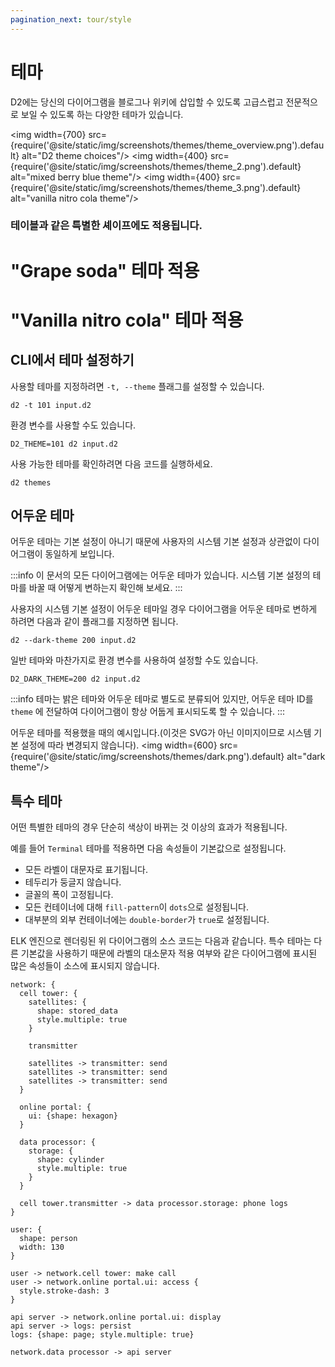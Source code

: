 ```yaml
---
pagination_next: tour/style
---
```


# 테마

D2에는 당신의 다이어그램을 블로그나 위키에 삽입할 수 있도록 고급스럽고 전문적으로 보일 수 있도록 하는 다양한 테마가 있습니다.

<img width={700} src={require('@site/static/img/screenshots/themes/theme_overview.png').default} alt="D2 theme choices"/>
<img width={400} src={require('@site/static/img/screenshots/themes/theme_2.png').default} alt="mixed berry blue theme"/>
<img width={400} src={require('@site/static/img/screenshots/themes/theme_3.png').default} alt="vanilla nitro cola theme"/>

### 테이블과 같은 특별한 셰이프에도 적용됩니다.

# "Grape soda" 테마 적용

<div className="embedSVG" dangerouslySetInnerHTML={{__html: require('@site/static/img/generated/theme-table.svg2')}}></div>

# "Vanilla nitro cola" 테마 적용

<div className="embedSVG" dangerouslySetInnerHTML={{__html: require('@site/static/img/generated/theme-table-2.svg2')}}></div>

## CLI에서 테마 설정하기

사용할 테마를 지정하려면 `-t, --theme` 플래그를 설정할 수 있습니다.

```shell
d2 -t 101 input.d2
```

환경 변수를 사용할 수도 있습니다.

```shell
D2_THEME=101 d2 input.d2
```

사용 가능한 테마를 확인하려면 다음 코드를 실행하세요.

```shell
d2 themes
```

## 어두운 테마

어두운 테마는 기본 설정이 아니기 때문에 사용자의 시스템 기본 설정과 상관없이 다이어그램이 동일하게 보입니다.

:::info
이 문서의 모든 다이어그램에는 어두운 테마가 있습니다.
시스템 기본 설정의 테마를 바꿀 때 어떻게 변하는지 확인해 보세요.
:::

사용자의 시스템 기본 설정이 어두운 테마일 경우 다이어그램을 어두운 테마로 변하게 하려면 다음과 같이 플래그를 지정하면 됩니다.

```shell
d2 --dark-theme 200 input.d2
```

일반 테마와 마찬가지로 환경 변수를 사용하여 설정할 수도 있습니다.

```shell
D2_DARK_THEME=200 d2 input.d2
```

:::info
테마는 밝은 테마와 어두운 테마로 별도로 분류되어 있지만, 어두운 테마 ID를 `theme` 에 전달하여 다이어그램이 항상 어둡게 표시되도록 할 수 있습니다.
:::

어두운 테마를 적용했을 때의 예시입니다.(이것은 SVG가 아닌 이미지이므로 시스템 기본 설정에 따라 변경되지 않습니다).
<img width={600} src={require('@site/static/img/screenshots/themes/dark.png').default} alt="dark theme"/>

## 특수 테마

어떤 특별한 테마의 경우 단순히 색상이 바뀌는 것 이상의 효과가 적용됩니다.

예를 들어 `Terminal` 테마를 적용하면 다음 속성들이 기본값으로 설정됩니다.

- 모든 라벨이 대문자로 표기됩니다.
- 테두리가 둥글지 않습니다.
- 글꼴의 폭이 고정됩니다.
- 모든 컨테이너에 대해 `fill-pattern`이 `dots`으로 설정됩니다.
- 대부분의 외부 컨테이너에는 `double-border`가 `true`로 설정됩니다.

<div style={{width: "100%", margin: "0 auto"}} className="embedSVG" dangerouslySetInnerHTML={{__html: require('@site/static/img/generated/terminal-theme.svg2')}}></div>

ELK 엔진으로 렌더링된 위 다이어그램의 소스 코드는 다음과 같습니다.
특수 테마는 다른 기본값을 사용하기 때문에 라벨의 대소문자 적용 여부와 같은 다이어그램에 표시된 많은 속성들이 소스에 표시되지 않습니다.

```d2
network: {
  cell tower: {
    satellites: {
      shape: stored_data
      style.multiple: true
    }

    transmitter

    satellites -> transmitter: send
    satellites -> transmitter: send
    satellites -> transmitter: send
  }

  online portal: {
    ui: {shape: hexagon}
  }

  data processor: {
    storage: {
      shape: cylinder
      style.multiple: true
    }
  }

  cell tower.transmitter -> data processor.storage: phone logs
}

user: {
  shape: person
  width: 130
}

user -> network.cell tower: make call
user -> network.online portal.ui: access {
  style.stroke-dash: 3
}

api server -> network.online portal.ui: display
api server -> logs: persist
logs: {shape: page; style.multiple: true}

network.data processor -> api server
```
